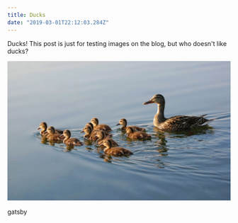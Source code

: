 ```yaml
---
title: Ducks
date: "2019-03-01T22:12:03.284Z"
---
```


Ducks! This post is just for testing images on the blog, but who doesn't like ducks?


![Ducks alt text](./ducks.jpg)

gatsby